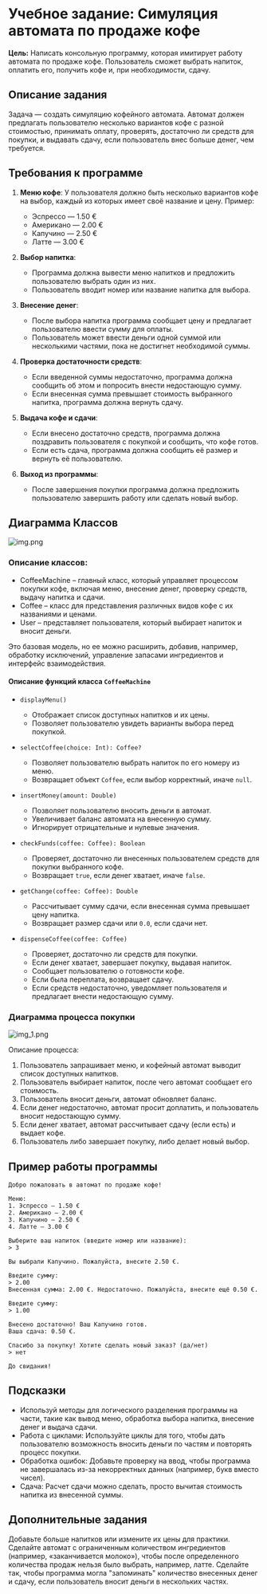 # Учебное задание: Симуляция автомата по продаже кофе

**Цель:** Написать консольную программу, которая имитирует работу автомата по продаже кофе. Пользователь сможет выбрать напиток, оплатить его, получить кофе и, при необходимости, сдачу.

## Описание задания

 Задача — создать симуляцию кофейного автомата. Автомат должен предлагать пользователю несколько вариантов кофе с разной стоимостью, принимать оплату, проверять, достаточно ли средств для покупки, и выдавать сдачу, если пользователь внес больше денег, чем требуется.

## Требования к программе

1. **Меню кофе**: У пользователя должно быть несколько вариантов кофе на выбор, каждый из которых имеет своё название и цену. Пример:
    - Эспрессо — 1.50 €
    - Американо — 2.00 €
    - Капучино — 2.50 €
    - Латте — 3.00 €

2. **Выбор напитка**:
    - Программа должна вывести меню напитков и предложить пользователю выбрать один из них.
    - Пользователь вводит номер или название напитка для выбора.

3. **Внесение денег**:
    - После выбора напитка программа сообщает цену и предлагает пользователю ввести сумму для оплаты.
    - Пользователь может ввести деньги одной суммой или несколькими частями, пока не достигнет необходимой суммы.

4. **Проверка достаточности средств**:
    - Если введенной суммы недостаточно, программа должна сообщить об этом и попросить внести недостающую сумму.
    - Если внесенная сумма превышает стоимость выбранного напитка, программа должна вернуть сдачу.

5. **Выдача кофе и сдачи**:
    - Если внесено достаточно средств, программа должна поздравить пользователя с покупкой и сообщить, что кофе готов.
    - Если есть сдача, программа должна сообщить её размер и вернуть её пользователю.

6. **Выход из программы**:
    - После завершения покупки программа должна предложить пользователю завершить работу или сделать новый выбор.

## Диаграмма Классов

![img.png](img.png)

### Описание классов:
* CoffeeMachine – главный класс, который управляет процессом покупки кофе, включая меню, внесение денег, проверку средств, выдачу напитка и сдачи.
* Coffee – класс для представления различных видов кофе с их названиями и ценами.
* User – представляет пользователя, который выбирает напиток и вносит деньги.

Это базовая модель, но ее можно расширить, добавив, например, обработку исключений, управление запасами ингредиентов и интерфейс взаимодействия.

#### Описание функций класса `CoffeeMachine`

* `displayMenu()`
  - Отображает список доступных напитков и их цены.
  - Позволяет пользователю увидеть варианты выбора перед покупкой.

* `selectCoffee(choice: Int): Coffee?`
  - Позволяет пользователю выбрать напиток по его номеру из меню.
  - Возвращает объект `Coffee`, если выбор корректный, иначе `null`.

* `insertMoney(amount: Double)`
  - Позволяет пользователю вносить деньги в автомат.
  - Увеличивает баланс автомата на внесенную сумму.
  - Игнорирует отрицательные и нулевые значения.

* `checkFunds(coffee: Coffee): Boolean`
  - Проверяет, достаточно ли внесенных пользователем средств для покупки выбранного кофе.
  - Возвращает `true`, если денег хватает, иначе `false`.

* `getChange(coffee: Coffee): Double`
  - Рассчитывает сумму сдачи, если внесенная сумма превышает цену напитка.
  - Возвращает размер сдачи или `0.0`, если сдачи нет.

* `dispenseCoffee(coffee: Coffee)`
  - Проверяет, достаточно ли средств для покупки.
  - Если денег хватает, завершает покупку, выдавая напиток.
  - Сообщает пользователю о готовности кофе.
  - Если была переплата, возвращает сдачу.
  - Если средств недостаточно, уведомляет пользователя и предлагает внести недостающую сумму.

### Диаграмма процесса покупки

![img_1.png](img_1.png)


Описание процесса:
1. Пользователь запрашивает меню, и кофейный автомат выводит список доступных напитков.
2. Пользователь выбирает напиток, после чего автомат сообщает его стоимость.
3. Пользователь вносит деньги, автомат обновляет баланс.
4. Если денег недостаточно, автомат просит доплатить, и пользователь вносит недостающую сумму.
5. Если денег хватает, автомат рассчитывает сдачу (если есть) и выдает кофе.
6. Пользователь либо завершает покупку, либо делает новый выбор.

## Пример работы программы

```plaintext
Добро пожаловать в автомат по продаже кофе!

Меню:
1. Эспрессо — 1.50 €
2. Американо — 2.00 €
3. Капучино — 2.50 €
4. Латте — 3.00 €

Выберите ваш напиток (введите номер или название):
> 3

Вы выбрали Капучино. Пожалуйста, внесите 2.50 €.

Введите сумму:
> 2.00
Внесенная сумма: 2.00 €. Недостаточно. Пожалуйста, внесите ещё 0.50 €.

Введите сумму:
> 1.00

Внесено достаточно! Ваш Капучино готов.
Ваша сдача: 0.50 €.

Спасибо за покупку! Хотите сделать новый заказ? (да/нет)
> нет

До свидания!
```

## Подсказки

* Используй методы для логического разделения программы на части, такие как вывод меню, обработка выбора напитка, внесение денег и выдача сдачи.
* Работа с циклами: Используйте циклы для того, чтобы дать пользователю возможность вносить деньги по частям и повторять процесс покупки.
* Обработка ошибок: Добавьте проверку на ввод, чтобы программа не завершалась из-за некорректных данных (например, букв вместо чисел).
* Сдача: Расчет сдачи можно сделать, просто вычитая стоимость напитка из внесенной суммы.

## Дополнительные задания
Добавьте больше напитков или измените их цены для практики.
Сделайте автомат с ограниченным количеством ингредиентов (например, «заканчивается молоко»), чтобы после определенного количества продаж нельзя было выбрать, например, латте.
Сделайте так, чтобы программа могла "запоминать" количество внесенных денег и сдачу, если пользователь вносит деньги в нескольких частях.